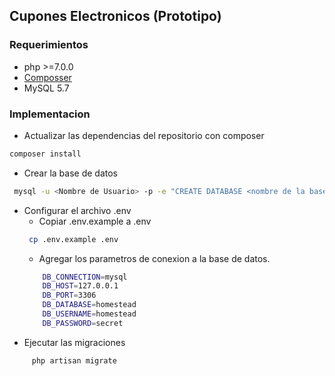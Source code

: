 ﻿## Cupones Electronicos (Prototipo)

### Requerimientos

* php >=7.0.0
* [Composser](https://getcomposer.org/doc/00-intro.md#installation-linux-unix-osx)
* MySQL 5.7

### Implementacion

* Actualizar las dependencias del repositorio con composer
 ```bash
 composer install
 ```
 * Crear la base de datos
 ```bash
  mysql -u <Nombre de Usuario> -p -e "CREATE DATABASE <nombre de la base de datos>"
  ```
 * Configurar el archivo .env
    * Copiar .env.example a .env
    ```bash
     cp .env.example .env  
     ``` 
     * Agregar los parametros de conexion a la base de datos.
      ```bash
          DB_CONNECTION=mysql
          DB_HOST=127.0.0.1
          DB_PORT=3306
          DB_DATABASE=homestead
          DB_USERNAME=homestead
          DB_PASSWORD=secret 
      ``` 
 * Ejecutar las migraciones
 ```bash
      php artisan migrate  
 ``` 